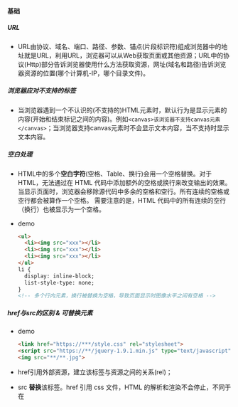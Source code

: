 #### 基础

##### URL

- URL由协议、域名、端口、路径、参数、锚点(片段标识符)组成浏览器中的地址就是URL，利用URL，浏览器可以从Web获取页面或其他资源；URL中的协议(Http)部分告诉浏览器使用什么方法获取资源，网址(域名和路径)告诉浏览器资源的位置(哪个计算机-IP，哪个目录文件)。

##### 浏览器应对不支持的标签

- 当浏览器遇到一个不认识的(不支持的)HTML元素时，默认行为是显示元素的内容(开始和结束标记之间的内容)。例如`<canvas>该浏览器不支持canvas元素</canvas>`；当浏览器支持canvas元素时不会显示文本内容，当不支持时显示文本内容。

##### 空白处理

- HTML中的多个**空白字符**(空格、Table、换行)会用一个空格替换。对于 HTML，无法通过在 HTML 代码中添加额外的空格或换行来改变输出的效果。 当显示页面时，浏览器会移除源代码中多余的空格和空行。所有连续的空格或空行都会被算作一个空格。 需要注意的是，HTML 代码中的所有连续的空行（换行）也被显示为一个空格。

- demo

  ```html
  <ul>
    <li><img src="xxx"></li>
    <li><img src="xxx"></li>
    <li><img src="xxx"></li>  
  </ul>
  li {
  	display: inline-block;
  	list-style-type: none;
  }
  <!-- 多个行内元素，换行被替换为空格，导致页面显示时图像水平之间有空格 -->
  ```

  

##### href与src的区别 & 可替换元素

- demo

  ```html
  <link href="https://***/style.css" rel="stylesheet">
  <script src="https://**/jquery-1.9.1.min.js" type="text/javascript"></script>
  <img src="**/**.jpg">
  ```

- href引用外部资源，建立该标签与资源之间的关系(rel)；
- src **替换**该标签。href 引用 css 文件，HTML 的解析和渲染不会停止，不同于在<style>中的内联样式表；用@import导入的外部样式表在页面加载完成后再加载，可能导致页面重新渲染而闪烁，因此不建议使用。src将资源嵌入到当前标签所在位置，如<script src=**>，类似于在该标签位置编写js，页面会停止 HTML 解析直到浏览器拿到并执行该JS文件。src用外部资源填充、替换当前元素；
- **可替换元素**是一种外部对象，它们外观的渲染不受 CSS 的控制，即可替换元素的内容不受当前文档样式的影响。CSS 可以控制它们的位置或定位；典型的可替换元素：iframe、video、embed、**img，**CSS的content属性用于在元素的::before\::after伪元素中插入内容，插入的内容也是匿名的可替换元素。

##### 加载图像

- 浏览器载入网页index.html，网页中含图像，HTML页面是纯文本的，图像不是HTML文件的一部分，<img>只是指向图像浏览器会同时请求多个图像。浏览器在下载了HTML文件并开始显示页面后才下载图像。
- 浏览器从服务器获取文件index.html；当前窗口为空，尚未获取任何内容。
- 浏览器读取index,.html文件，显示html，发现其中有图像需要显示。
- 当前窗口显示html，尚未显示图像。浏览器向服务器请求图像文件；
- 获取图像后显示该图像，转向下一个媒体文件使用width和heigth实现缩放图像时，浏览器在缩放前仍然要获取整个大的图像，所以最好是修改图像的分辨率，并将width和height设置和图像实际宽高一致。

#### [前端面试之htm5新特性](https://segmentfault.com/a/1190000010081812) 

- header、导航栏 nav、main、section、aside、画布canvas、footer、video、audio
- 首先 html5 为了更好的实践 web 语义化，增加了header，footer，nav,aside,section 等语义化标签，在表单方面，为了增强表单，为 input 增加了color，emial,data ,range等类型，在存储方面，提供了sessionStorage，localStorage,和离线存储，通过这些存储方式方便数据在客户端的存储和获取，在多媒体方面规定了音频和视频元素 audio 和 vedio，另外还有地理定位，canvas画布，拖放，多线程编程的 web worker 和 websocket 协议。

#### html标签区别

##### strong 和 b 的区别

- 相同:  页面渲染结果一致
- <b> 是样式加粗，<strong>是逻辑加粗，带有强调的含义，
- 使用屏幕阅读器时 <b>  不会重读，<strong> 会重读，并且 <strong> 有利于SEO优化(更容易被搜索到)